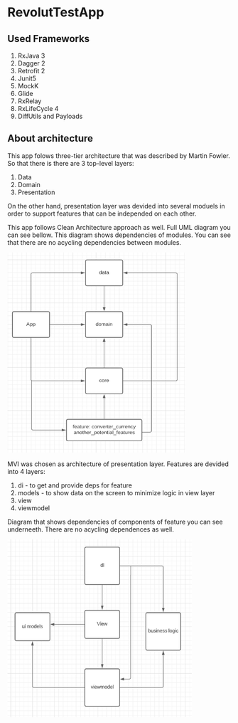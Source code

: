 # RevolutTestApp

## Used Frameworks
1. RxJava 3
2. Dagger 2
3. Retrofit 2
4. Junit5
5. MockK
5. Glide
6. RxRelay
7. RxLifeCycle 4
8. DiffUtils and Payloads

## About architecture
This app folows three-tier architecture that was described by Martin Fowler. So that there is there are 3 top-level layers:
1. Data
2. Domain
3. Presentation

On the other hand, presentation layer was devided into several moduels in order to support features that can be independed on each other.

This app follows Clean Architecture approach as well. Full UML diagram you can see bellow. This diagram shows dependencies of modules. You can see that there are no acycling dependencies between modules.

<img src="https://github.com/Raiden18/RevolutTestApp/blob/master/modules_dependency_diagram.PNG" data-canonical-src="https://github.com/Raiden18/RevolutTestApp/blob/master/modules_dependency_diagram.PNG" width="400" height="450" />

MVI was chosen as architecture of presentation layer. 
Features are devided into 4 layers:
1. di - to get and provide deps for feature 
2. models - to show data on the screen to minimize logic in view layer
3. view 
4. viewmodel

Diagram that shows dependencies of components of feature you can see underneeth. There are no acycling dependences as well.

<img src="https://github.com/Raiden18/RevolutTestApp/blob/master/feature_components_dependencies_diagram.PNG" data-canonical-src="hhttps://github.com/Raiden18/RevolutTestApp/blob/master/feature_components_dependencies_diagram.PNG" width="415" height="400" />
